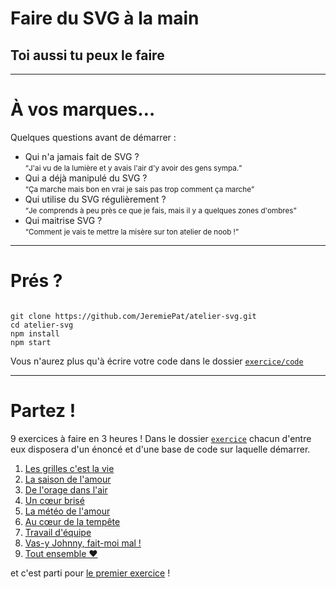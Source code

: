 # Faire du SVG à la main
## Toi aussi tu peux le faire

---

<!-- .slide: data-background-image="slides/img/bg/ready.jpg" -->
# À vos marques…

Quelques questions avant de démarrer :

- <!-- .element: class="fragment" -->
  Qui n'a jamais fait de SVG ?<br>
  <small><q>J'ai vu de la lumière et y avais l'air d'y avoir des gens sympa.</q></small>
- <!-- .element: class="fragment" -->
  Qui a déjà manipulé du SVG ?<br>
  <small><q>Ça marche mais bon en vrai je sais pas trop comment ça marche</q></small>
- <!-- .element: class="fragment" -->
  Qui utilise du SVG régulièrement ?<br>
  <small><q>Je comprends à peu près ce que je fais, mais il y a quelques zones d'ombres</q></small>
- <!-- .element: class="fragment" -->
  Qui maitrise SVG ?<br>
  <small><q>Comment je vais te mettre la misère sur ton atelier de noob !</q></small>

---

<!-- .slide: data-background-image="slides/img/bg/startline.jpg" -->
# Prés ?

<pre><code class="bash hljs" data-line-numbers="1" data-trim data-noescape>
git clone https://github.com/JeremiePat/atelier-svg.git
cd atelier-svg
npm install
npm start
</code></pre>

Vous n'aurez plus qu'à écrire votre code dans le dossier [`exercice/code`](exercice/code)

---

<!-- .slide: data-background-image="slides/img/bg/running.jpg" -->
# Partez !

9 exercices à faire en 3 heures ! Dans le dossier [`exercice`](exercice) chacun d'entre eux disposera d'un énoncé et d'une base de code sur laquelle démarrer.

1. [Les grilles c'est la vie](#/1)
2. [La saison de l'amour](#/2)
3. [De l'orage dans l'air](#/3)
4. [Un cœur brisé](#/4)
5. [La météo de l'amour](#/5)
6. [Au cœur de la tempête](#/6)
7. [Travail d'équipe](#/7)
8. [Vas-y Johnny, fait-moi mal !](#/8)
9. [Tout ensemble ❤️](#/9)

<!-- .element: class="multicol" -->

et c'est parti pour [le premier exercice](#/1) !

